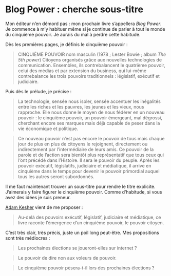 # Blog Power : cherche sous-titre

Mon éditeur n’en démord pas : mon prochain livre s’appellera *Blog Power*. Je commence à m’y habituer même si je continue de parler à tout le monde du cinquième pouvoir. Je aurais du mal à perdre cette habitude.<span id="more-264"></span>

Dès les premières pages, je définis le cinquième pouvoir :

> CINQUIÈME POUVOIR nom masculin (1978 ; Lester Bowie ; album *The 5th power*) Citoyens organisés grâce aux nouvelles technologies de communication. Ensembles, ils contrebalancent le quatrième pouvoir, celui des médias et par extension du business, qui lui-même contrebalance les trois pouvoirs traditionnels : législatif, exécutif et judiciaire.

Puis dès le prélude, je précise :

> La technologie, sensée nous isoler, sensée accentuer les inégalités entre les riches et les pauvres, les jeunes et les vieux, nous rapproche. Elle nous donne le moyen de nous fédérer en un nouveau pouvoir : le cinquième pouvoir, un pouvoir émergeant, mal dégrossi, cherchant encore ses marques mais déjà capable de peser dans la vie économique et politique.

> Ce nouveau pouvoir n’est pas encore le pouvoir de tous mais chaque jour de plus en plus de citoyens le rejoignent, directement ou indirectement par l’intermédiaire de leurs amis. Ce pouvoir de la parole et de l’action sera bientôt plus représentatif que tous ceux qui l’ont précédé dans l’Histoire. Il sera le pouvoir du peuple. Après les pouvoir exécutif, législatifs, judiciaire et médiatique, il arrive en cinquième dans le temps pour devenir le pouvoir primordial auquel tous les autres seront subordonnés.

Il me faut maintenant trouver un sous-titre pour rendre le titre explicite. J’aimerais y faire figurer le cinquième pouvoir. Comme d’habitude, si vous avez des idées je suis preneur.

[Adam Kesher](http://adamkesher.canalblog.com/) vient de me proposer :

> Au-delà des pouvoirs exécutif, législatif, judiciaire et médiatique, ce livre raconte l’émergence d’un cinquième pouvoir, le pouvoir citoyen.

C’est très clair, très précis, juste un poil long peut-être. Mes propositions sont très médiocres :

> Les prochaines élections se joueront-elles sur internet ?

> Le pouvoir de dire non aux voleurs de pouvoir.

> Le cinquième pouvoir pèsera-t-il lors des prochaines élections ?